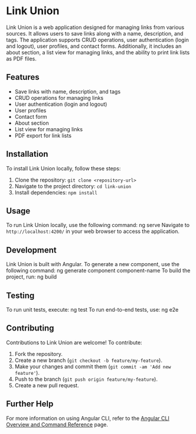 # Link Union

Link Union is a web application designed for managing links from various sources. It allows users to save links along with a name, description, and tags. The application supports CRUD operations, user authentication (login and logout), user profiles, and contact forms. Additionally, it includes an about section, a list view for managing links, and the ability to print link lists as PDF files.

## Features

- Save links with name, description, and tags
- CRUD operations for managing links
- User authentication (login and logout)
- User profiles
- Contact form
- About section
- List view for managing links
- PDF export for link lists

## Installation

To install Link Union locally, follow these steps:

1. Clone the repository: `git clone <repository-url>`
2. Navigate to the project directory: `cd link-union`
3. Install dependencies: `npm install`

## Usage

To run Link Union locally, use the following command: ng serve
Navigate to `http://localhost:4200/` in your web browser to access the application.

## Development

Link Union is built with Angular. To generate a new component, use the following command: ng generate component component-name
To build the project, run: ng build

## Testing

To run unit tests, execute: ng test
To run end-to-end tests, use: ng e2e

## Contributing

Contributions to Link Union are welcome! To contribute:

1. Fork the repository.
2. Create a new branch (`git checkout -b feature/my-feature`).
3. Make your changes and commit them (`git commit -am 'Add new feature'`).
4. Push to the branch (`git push origin feature/my-feature`).
5. Create a new pull request.

## Further Help

For more information on using Angular CLI, refer to the [Angular CLI Overview and Command Reference](https://angular.io/cli) page.


